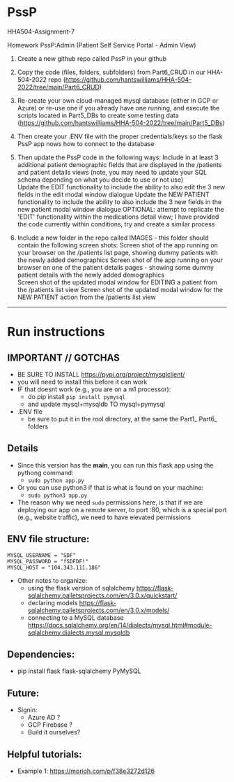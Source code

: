 # PssP
HHA504-Assignment-7

Homework PssP:Admin (Patient Self Service Portal - Admin View) 

1. Create a new github repo called PssP in your github  

2. Copy the code (files, folders, subfolders) from Part6_CRUD in our HHA-504-2022 repo (https://github.com/hantswilliams/HHA-504-2022/tree/main/Part6_CRUD) 

3. Re-create your own cloud-managed mysql database (either in GCP or Azure) or re-use one if you already have one running, and execute the scripts located in Part5_DBs to create some testing data (https://github.com/hantswilliams/HHA-504-2022/tree/main/Part5_DBs)   

4. Then create your .ENV file with the proper credentials/keys so the flask PssP app nows how to connect to the database 

5. Then update the PssP code in the following ways: 
Include in at least 3 additional patient demographic fields that are displayed in the /patients and patient details views (note, you may need to update your SQL schema depending on what you decide to use or not use)  
Update the EDIT functionality to include the ability to also edit the 3 new fields in the edit modal window dialogue 
Update the NEW PATIENT functionality to include the ability to also include the 3 new fields in the new patient modal window dialogue 
OPTIONAL: attempt to replicate the 'EDIT' functionality within the medications detail view; I have provided the code currently within conditions, try and create a similar process 
6. Include a new folder in the repo called IMAGES - this folder should contain the following screen shots: 
Screen shot of the app running on your browser on the /patients list page, showing dummy patients with the newly added demographics
Screen shot of the app running on your browser on one of the patient details pages - showing some dummy patient details with the newly added demographics  
Screen shot of the updated modal window for EDITING a patient from the /patients list view 
Screen shot of the updated modal window for the NEW PATIENT action from the /patients list view
----------------------------------------------------------
# Run instructions 

## IMPORTANT // GOTCHAS
- BE SURE TO INSTALL https://pypi.org/project/mysqlclient/ 
- you will need to install this before it can work 
- IF that doesnt work (e.g., you are on a m1 processor): 
    - do pip install `pip install pymysql` 
    - and update mysql+mysqldb TO mysql+pymysql
- .ENV file 
    - be sure to put it in the rool directory, at the same the Part1_ Part6_ folders 

## Details

- Since this version has the __main__, you can run this flask app using the pythong command: 
    - `sudo python app.py` 
- Or you can use python3 if that is what is found on your machine: 
    - `sudo python3 app.py` 
- The reason why we need `sudo` permissions here, is that if we are deploying our app on a remote server, to port :80, which is a special port (e.g., website traffic), we need to have elevated permissions

## ENV file structure: 
```
MYSQL_USERNAME = "SDF"
MYSQL_PASSWORD = "fSDFDF!"
MYSQL_HOST = "104.343.111.186"
```


- Other notes to organize: 
    - using the flask version of sqlalchemy https://flask-sqlalchemy.palletsprojects.com/en/3.0.x/quickstart/ 
    - declaring models https://flask-sqlalchemy.palletsprojects.com/en/3.0.x/models/
    - connecting to a MySQL database https://docs.sqlalchemy.org/en/14/dialects/mysql.html#module-sqlalchemy.dialects.mysql.mysqldb 

## Dependencies: 
- pip install flask flask-sqlalchemy PyMySQL 

## Future: 
- Signin: 
    - Azure AD ? 
    - GCP Firebase ? 
    - Build it ourselves? 

## Helpful tutorials: 
- Example 1: https://morioh.com/p/f38e3272d126 